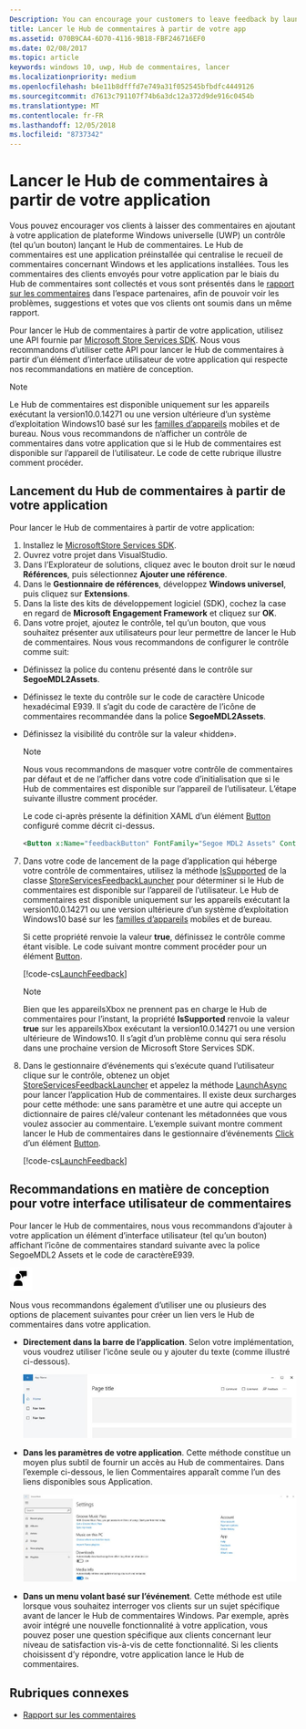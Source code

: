```yaml
---
Description: You can encourage your customers to leave feedback by launching Feedback Hub from your app.
title: Lancer le Hub de commentaires à partir de votre app
ms.assetid: 070B9CA4-6D70-4116-9B18-FBF246716EF0
ms.date: 02/08/2017
ms.topic: article
keywords: windows 10, uwp, Hub de commentaires, lancer
ms.localizationpriority: medium
ms.openlocfilehash: b4e11b8dfffd7e749a31f052545bfbdfc4449126
ms.sourcegitcommit: d7613c791107f74b6a3dc12a372d9de916c0454b
ms.translationtype: MT
ms.contentlocale: fr-FR
ms.lasthandoff: 12/05/2018
ms.locfileid: "8737342"
---
```

# <a name="launch-feedback-hub-from-your-app"></a>Lancer le Hub de commentaires à partir de votre application

Vous pouvez encourager vos clients à laisser des commentaires en ajoutant à votre application de plateforme Windows universelle (UWP) un contrôle (tel qu’un bouton) lançant le Hub de commentaires. Le Hub de commentaires est une application préinstallée qui centralise le recueil de commentaires concernant Windows et les applications installées. Tous les commentaires des clients envoyés pour votre application par le biais du Hub de commentaires sont collectés et vous sont présentés dans le [rapport sur les commentaires](../publish/feedback-report.md) dans l’espace partenaires, afin de pouvoir voir les problèmes, suggestions et votes que vos clients ont soumis dans un même rapport.

Pour lancer le Hub de commentaires à partir de votre application, utilisez une API fournie par [Microsoft Store Services SDK](http://aka.ms/store-em-sdk). Nous vous recommandons d’utiliser cette API pour lancer le Hub de commentaires à partir d’un élément d’interface utilisateur de votre application qui respecte nos recommandations en matière de conception.

> [!NOTE]
> Le Hub de commentaires est disponible uniquement sur les appareils exécutant la version10.0.14271 ou une version ultérieure d’un système d’exploitation Windows10 basé sur les [familles d’appareils](https://msdn.microsoft.com/windows/uwp/get-started/universal-application-platform-guide#device-families) mobiles et de bureau. Nous vous recommandons de n’afficher un contrôle de commentaires dans votre application que si le Hub de commentaires est disponible sur l’appareil de l’utilisateur. Le code de cette rubrique illustre comment procéder.

## <a name="how-to-launch-feedback-hub-from-your-app"></a>Lancement du Hub de commentaires à partir de votre application

Pour lancer le Hub de commentaires à partir de votre application:

1. Installez le [MicrosoftStore Services SDK](microsoft-store-services-sdk.md#install-the-sdk).
2. Ouvrez votre projet dans VisualStudio.
3. Dans l’Explorateur de solutions, cliquez avec le bouton droit sur le nœud **Références**, puis sélectionnez **Ajouter une référence**.
4. Dans le **Gestionnaire de références**, développez **Windows universel**, puis cliquez sur **Extensions**.
5. Dans la liste des kits de développement logiciel (SDK), cochez la case en regard de **Microsoft Engagement Framework** et cliquez sur **OK**.
6. Dans votre projet, ajoutez le contrôle, tel qu’un bouton, que vous souhaitez présenter aux utilisateurs pour leur permettre de lancer le Hub de commentaires. Nous vous recommandons de configurer le contrôle comme suit:
  * Définissez la police du contenu présenté dans le contrôle sur **SegoeMDL2Assets**.
  * Définissez le texte du contrôle sur le code de caractère Unicode hexadécimal E939. Il s’agit du code de caractère de l’icône de commentaires recommandée dans la police **SegoeMDL2Assets**.
  * Définissez la visibilité du contrôle sur la valeur «hidden».
    > [!NOTE]
    > Nous vous recommandons de masquer votre contrôle de commentaires par défaut et de ne l’afficher dans votre code d’initialisation que si le Hub de commentaires est disponible sur l’appareil de l’utilisateur. L’étape suivante illustre comment procéder.

    Le code ci-après présente la définition XAML d’un élément [Button](https://docs.microsoft.com/uwp/api/Windows.UI.Xaml.Controls.Button) configuré comme décrit ci-dessus.

    ```XML
    <Button x:Name="feedbackButton" FontFamily="Segoe MDL2 Assets" Content="&#xE939;" HorizontalAlignment="Left" Margin="138,352,0,0" VerticalAlignment="Top" Visibility="Collapsed"  Click="feedbackButton_Click"/>
    ```

7. Dans votre code de lancement de la page d’application qui héberge votre contrôle de commentaires, utilisez la méthode [IsSupported](https://docs.microsoft.com/uwp/api/microsoft.services.store.engagement.storeservicesfeedbacklauncher.issupported) de la classe [StoreServicesFeedbackLauncher](https://docs.microsoft.com/uwp/api/microsoft.services.store.engagement.storeservicesfeedbacklauncher) pour déterminer si le Hub de commentaires est disponible sur l’appareil de l’utilisateur. Le Hub de commentaires est disponible uniquement sur les appareils exécutant la version10.0.14271 ou une version ultérieure d’un système d’exploitation Windows10 basé sur les [familles d’appareils](https://msdn.microsoft.com/windows/uwp/get-started/universal-application-platform-guide#device-families) mobiles et de bureau.

    Si cette propriété renvoie la valeur **true**, définissez le contrôle comme étant visible. Le code suivant montre comment procéder pour un élément [Button](https://msdn.microsoft.com/library/windows/apps/windows.ui.xaml.controls.button.aspx).

    [!code-cs[LaunchFeedback](./code/StoreSDKSamples/cs/FeedbackPage.xaml.cs#ToggleFeedbackVisibility)]
      > [!NOTE]
      > Bien que les appareilsXbox ne prennent pas en charge le Hub de commentaires pour l’instant, la propriété **IsSupported** renvoie la valeur **true** sur les appareilsXbox exécutant la version10.0.14271 ou une version ultérieure de Windows10. Il s’agit d’un problème connu qui sera résolu dans une prochaine version de Microsoft Store Services SDK.  

8. Dans le gestionnaire d’événements qui s’exécute quand l’utilisateur clique sur le contrôle, obtenez un objet [StoreServicesFeedbackLauncher](https://docs.microsoft.com/uwp/api/microsoft.services.store.engagement.storeservicesfeedbacklauncher) et appelez la méthode [LaunchAsync](https://docs.microsoft.com/uwp/api/microsoft.services.store.engagement.storeservicesfeedbacklauncher.launchasync) pour lancer l’application Hub de commentaires. Il existe deux surcharges pour cette méthode: une sans paramètre et une autre qui accepte un dictionnaire de paires clé/valeur contenant les métadonnées que vous voulez associer au commentaire. L’exemple suivant montre comment lancer le Hub de commentaires dans le gestionnaire d’événements [Click](https://docs.microsoft.com/uwp/api/windows.ui.xaml.controls.primitives.buttonbase.click) d’un élément [Button](https://docs.microsoft.com/uwp/api/Windows.UI.Xaml.Controls.Button).

    [!code-cs[LaunchFeedback](./code/StoreSDKSamples/cs/FeedbackPage.xaml.cs#FeedbackButtonClick)]

## <a name="design-recommendations-for-your-feedback-ui"></a>Recommandations en matière de conception pour votre interface utilisateur de commentaires

Pour lancer le Hub de commentaires, nous vous recommandons d’ajouter à votre application un élément d’interface utilisateur (tel qu’un bouton) affichant l’icône de commentaires standard suivante avec la police SegoeMDL2 Assets et le code de caractèreE939.

![Icône de commentaires](images/feedback_icon.PNG)

Nous vous recommandons également d’utiliser une ou plusieurs des options de placement suivantes pour créer un lien vers le Hub de commentaires dans votre application.
* **Directement dans la barre de l’application**. Selon votre implémentation, vous voudrez utiliser l’icône seule ou y ajouter du texte (comme illustré ci-dessous).

  ![Icône de commentaires](images/feedback_appbar_placement.png)

* **Dans les paramètres de votre application**. Cette méthode constitue un moyen plus subtil de fournir un accès au Hub de commentaires. Dans l’exemple ci-dessous, le lien Commentaires apparaît comme l’un des liens disponibles sous Application.

  ![Icône de commentaires](images/feedback_settings_placement.png)

* **Dans un menu volant basé sur l’événement**. Cette méthode est utile lorsque vous souhaitez interroger vos clients sur un sujet spécifique avant de lancer le Hub de commentaires Windows. Par exemple, après avoir intégré une nouvelle fonctionnalité à votre application, vous pouvez poser une question spécifique aux clients concernant leur niveau de satisfaction vis-à-vis de cette fonctionnalité. Si les clients choisissent d’y répondre, votre application lance le Hub de commentaires.


## <a name="related-topics"></a>Rubriques connexes

* [Rapport sur les commentaires](../publish/feedback-report.md)
